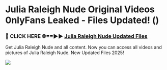# Julia Raleigh Nude Original Videos 0nlyFans Leaked - Files Updated! ()

<h3>🔴 CLICK HERE 🌐==►► <a href="https://tinyurl.com/2p9ay9w9" rel="nofollow">Julia Raleigh Nude Updated Files</a></h3>

Get Julia Raleigh Nude and all content. Now you can access all videos and pictures of Julia Raleigh Nude. New Updated Files 2025!

[![](https://i.imgur.com/KQgVmj3.gif)](https://tinyurl.com/2p9ay9w9)
